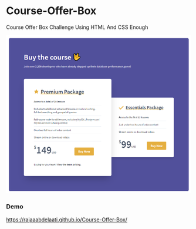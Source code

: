 # Course-Offer-Box
Course Offer Box Challenge Using HTML And CSS Enough

![Design preview for the Course Offer Box Challenge](./images/course-offer.png)

### Demo
https://rajaaabdelaati.github.io/Course-Offer-Box/
